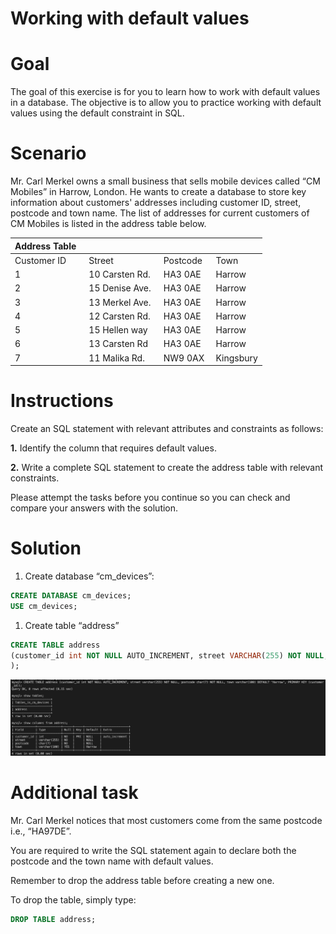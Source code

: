 # Working with default values

# **Goal**

The goal of this exercise is for you to learn how to work with default values in a database. The objective is to allow you to practice working with default values using the default constraint in SQL.

# **Scenario**

Mr. Carl Merkel owns a small business that sells mobile devices called “CM Mobiles” in Harrow, London. He wants to create a database to store key information about customers' addresses including customer ID, street, postcode and town name. The list of addresses for current customers of CM Mobiles is listed in the address table below.

| Address Table   |  |  |  |
| --- | --- | --- | --- |
| Customer ID | Street    | Postcode   | Town  |
| 1  | 10 Carsten Rd.  | HA3 0AE | Harrow  |
| 2   | 15 Denise Ave.  | HA3 0AE | Harrow  |
| 3   | 13 Merkel Ave.   | HA3 0AE | Harrow  |
| 4   | 12 Carsten Rd.  | HA3 0AE | Harrow  |
| 5   | 15 Hellen way   | HA3 0AE  | Harrow  |
| 6   | 13 Carsten Rd   | HA3 0AE  | Harrow  |
| 7    | 11 Malika Rd.   | NW9 0AX  | Kingsbury |

# **Instructions**

Create an SQL statement  with relevant attributes and constraints as follows:

**1.** Identify the column that requires default values.

**2.** Write a complete SQL statement to create the address table with relevant constraints.

Please attempt the tasks before you continue so you can check and compare your answers with the solution.

# Solution

1. Create database “cm_devices”:

```sql
CREATE DATABASE cm_devices;
USE cm_devices;
```

1. Create table “address”

```sql
CREATE TABLE address 
(customer_id int NOT NULL AUTO_INCREMENT, street VARCHAR(255) NOT NULL, postcode char(7) NOT NULL, town VARCHAR(100) DEFAULT 'Harrow', PRIMARY KEY (customer_id)
);
```

![Screenshot 2023-01-21 at 1.02.48 PM.png](Working%20with%20default%20values%20cc79648e29404c94a7ac07c24db74e38/Screenshot_2023-01-21_at_1.02.48_PM.png)

# Additional task

Mr. Carl Merkel notices that most customers come from the same postcode i.e., “HA97DE”.

You are required to write the SQL statement again to declare both the postcode and the town name with default values.

Remember to drop the address table before creating a new one.

To drop the table, simply type: 

```sql
DROP TABLE address;
```